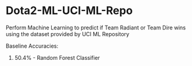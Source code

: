 # Dota2-ML-UCI-ML-Repo
Perform Machine Learning to predict if Team Radiant or Team Dire wins using the dataset provided by UCI ML Repository

Baseline Accuracies: 

  1. 50.4% - Random Forest Classifier
